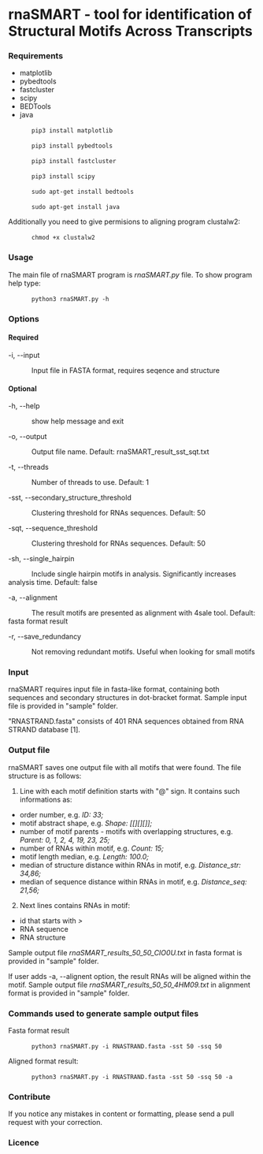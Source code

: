 # rnaSMART - tool for identification of Structural Motifs Across Transcripts

### Requirements

+ matplotlib 
+ pybedtools    
+ fastcluster    
+ scipy    
+ BEDTools    
+ java
  
&nbsp;&nbsp;&nbsp;&nbsp;&nbsp;&nbsp;&nbsp;&nbsp;&nbsp;&nbsp;&nbsp;&nbsp;```pip3 install matplotlib```

&nbsp;&nbsp;&nbsp;&nbsp;&nbsp;&nbsp;&nbsp;&nbsp;&nbsp;&nbsp;&nbsp;&nbsp;```pip3 install pybedtools```

&nbsp;&nbsp;&nbsp;&nbsp;&nbsp;&nbsp;&nbsp;&nbsp;&nbsp;&nbsp;&nbsp;&nbsp;```pip3 install fastcluster```

&nbsp;&nbsp;&nbsp;&nbsp;&nbsp;&nbsp;&nbsp;&nbsp;&nbsp;&nbsp;&nbsp;&nbsp;```pip3 install scipy```

&nbsp;&nbsp;&nbsp;&nbsp;&nbsp;&nbsp;&nbsp;&nbsp;&nbsp;&nbsp;&nbsp;&nbsp;```sudo apt-get install bedtools```

&nbsp;&nbsp;&nbsp;&nbsp;&nbsp;&nbsp;&nbsp;&nbsp;&nbsp;&nbsp;&nbsp;&nbsp;```sudo apt-get install java```
  

Additionally you need to give permisions to aligning program clustalw2:   

&nbsp;&nbsp;&nbsp;&nbsp;&nbsp;&nbsp;&nbsp;&nbsp;&nbsp;&nbsp;&nbsp;&nbsp;```chmod +x clustalw2```

### Usage

The main file of rnaSMART program is *rnaSMART.py* file. To show program help type:

&nbsp;&nbsp;&nbsp;&nbsp;&nbsp;&nbsp;&nbsp;&nbsp;&nbsp;&nbsp;&nbsp;&nbsp;```python3 rnaSMART.py -h```

### Options
#### Required

-i, --input 

&nbsp;&nbsp;&nbsp;&nbsp;&nbsp;&nbsp;&nbsp;&nbsp;&nbsp;&nbsp;&nbsp;&nbsp;Input file in FASTA format, requires seqence and structure
#### Optional

-h, --help  

&nbsp;&nbsp;&nbsp;&nbsp;&nbsp;&nbsp;&nbsp;&nbsp;&nbsp;&nbsp;&nbsp;&nbsp;show help message and exit

-o, --output  

&nbsp;&nbsp;&nbsp;&nbsp;&nbsp;&nbsp;&nbsp;&nbsp;&nbsp;&nbsp;&nbsp;&nbsp;Output file name. Default: rnaSMART_result_sst_sqt.txt

-t, --threads 

&nbsp;&nbsp;&nbsp;&nbsp;&nbsp;&nbsp;&nbsp;&nbsp;&nbsp;&nbsp;&nbsp;&nbsp;Number of threads to use. Default: 1

-sst, --secondary_structure_threshold  

&nbsp;&nbsp;&nbsp;&nbsp;&nbsp;&nbsp;&nbsp;&nbsp;&nbsp;&nbsp;&nbsp;&nbsp;Clustering threshold for RNAs sequences. Default: 50

-sqt, --sequence_threshold   

&nbsp;&nbsp;&nbsp;&nbsp;&nbsp;&nbsp;&nbsp;&nbsp;&nbsp;&nbsp;&nbsp;&nbsp;Clustering threshold for RNAs sequences. Default: 50

-sh, --single_hairpin  

&nbsp;&nbsp;&nbsp;&nbsp;&nbsp;&nbsp;&nbsp;&nbsp;&nbsp;&nbsp;&nbsp;&nbsp;Include single hairpin motifs in analysis. Significantly increases analysis time. Default: false

-a, --alignment  

&nbsp;&nbsp;&nbsp;&nbsp;&nbsp;&nbsp;&nbsp;&nbsp;&nbsp;&nbsp;&nbsp;&nbsp;The result motifs are presented as alignment with 4sale tool. Default: fasta format result

-r, --save_redundancy  

&nbsp;&nbsp;&nbsp;&nbsp;&nbsp;&nbsp;&nbsp;&nbsp;&nbsp;&nbsp;&nbsp;&nbsp;Not removing redundant motifs. Useful when looking for small motifs

### Input

rnaSMART requires input file in fasta-like format, containing both sequences and secondary structures in dot-bracket format.
Sample input file is provided in "sample" folder.

"RNASTRAND.fasta" consists of 401 RNA sequences obtained from RNA STRAND database [1].

### Output file

rnaSMART saves one output file with all motifs that were found. The file structure is as follows:
1. Line with each motif definition starts with "@" sign. It contains such informations as:
+ order number, e.g. *ID: 33;*
+ motif abstract shape, e.g. *Shape: [[][][]];*
+ number of motif parents - motifs with overlapping structures, e.g. *Parent: 0, 1, 2, 4, 19, 23, 25;*
+ number of RNAs within motif, e.g. *Count: 15;*
+ motif length median, e.g. *Length: 100.0;*
+ median of structure distance within RNAs in motif, e.g. *Distance_str: 34,86;*
+ median of sequence distance within RNAs in motif, e.g. *Distance_seq: 21,56;*
2. Next lines contains RNAs in motif:
+ id that starts with *>*
+ RNA sequence
+ RNA structure

Sample output file *rnaSMART_results_50_50_CIO0U.txt* in fasta format is provided in "sample" folder.

If user adds -a, --alignent option, the result RNAs will be aligned within the motif. Sample output file *rnaSMART_results_50_50_4HM09.txt* in alignment format is provided in "sample" folder.

### Commands used to generate sample output files
Fasta format result

&nbsp;&nbsp;&nbsp;&nbsp;&nbsp;&nbsp;&nbsp;&nbsp;&nbsp;&nbsp;&nbsp;&nbsp;```python3 rnaSMART.py -i RNASTRAND.fasta -sst 50 -ssq 50``` 

Aligned format result:

&nbsp;&nbsp;&nbsp;&nbsp;&nbsp;&nbsp;&nbsp;&nbsp;&nbsp;&nbsp;&nbsp;&nbsp;```python3 rnaSMART.py -i RNASTRAND.fasta -sst 50 -ssq 50 -a``` 

### Contribute

If you notice any mistakes in content or formatting, please send a pull request with your correction.

### Licence

